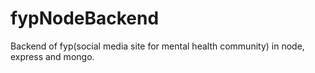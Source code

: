 # fypNodeBackend
Backend of fyp(social media site for mental health community) in node, express and mongo.
